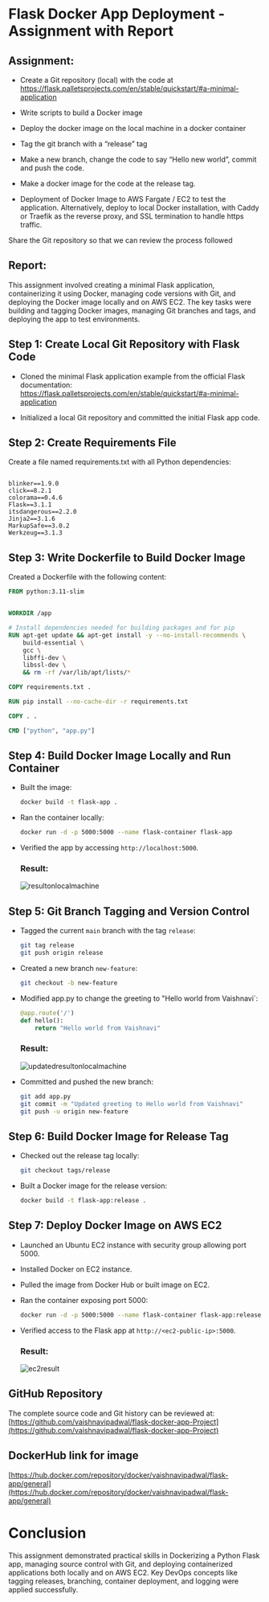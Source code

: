 # Flask Docker App Deployment - Assignment with Report

## Assignment: 
- Create a Git repository (local) with the code at
https://flask.palletsprojects.com/en/stable/quickstart/#a-minimal-application

- Write scripts to build a Docker image
- Deploy the docker image on the local machine in a docker container
- Tag the git branch with a “release” tag
- Make a new branch, change the code to say “Hello new world”, commit and push the code.
- Make a docker image for the code at the release tag.
- Deployment of Docker Image to AWS Fargate / EC2 to test the application. Alternatively, deploy to local Docker installation, with Caddy or Traefik as the reverse proxy, and SSL termination to handle https traffic.

Share the Git repository so that we can review the process followed

## Report:

This assignment involved creating a minimal Flask application, containerizing it using Docker, managing code versions with Git, and deploying the Docker image locally and on AWS EC2. The key tasks were building and tagging Docker images, managing Git branches and tags, and deploying the app to test environments.

## Step 1: Create Local Git Repository with Flask Code

- Cloned the minimal Flask application example from the official Flask documentation:  
  https://flask.palletsprojects.com/en/stable/quickstart/#a-minimal-application

- Initialized a local Git repository and committed the initial Flask app code.


## Step 2: Create Requirements File

Create a file named requirements.txt with all Python dependencies:

```

blinker==1.9.0
click==8.2.1
colorama==0.4.6
Flask==3.1.1
itsdangerous==2.2.0
Jinja2==3.1.6
MarkupSafe==3.0.2
Werkzeug==3.1.3
````

## Step 3: Write Dockerfile to Build Docker Image

Created a Dockerfile with the following content:

```dockerfile
FROM python:3.11-slim


WORKDIR /app

# Install dependencies needed for building packages and for pip
RUN apt-get update && apt-get install -y --no-install-recommends \
    build-essential \
    gcc \
    libffi-dev \
    libssl-dev \
    && rm -rf /var/lib/apt/lists/*

COPY requirements.txt .

RUN pip install --no-cache-dir -r requirements.txt

COPY . .

CMD ["python", "app.py"]
````

## Step 4: Build Docker Image Locally and Run Container

* Built the image:

  ```bash
  docker build -t flask-app .
  ```

* Ran the container locally:

  ```bash
  docker run -d -p 5000:5000 --name flask-container flask-app
  ```

* Verified the app by accessing `http://localhost:5000`.

  ### Result:
  ![resultonlocalmachine](resultonlocalmachine.png)

## Step 5: Git Branch Tagging and Version Control

* Tagged the current `main` branch with the tag `release`:

  ```bash
  git tag release
  git push origin release
  ```

* Created a new branch `new-feature`:

  ```bash
  git checkout -b new-feature
  ```

* Modified app.py to change the greeting to "Hello world from Vaishnavi`:

  ```python
  @app.route('/')
  def hello():
      return "Hello world from Vaishnavi"
  ```
  ### Result:
  ![updatedresultonlocalmachine](updatedresultonlocalmachine.png)
  
* Committed and pushed the new branch:

  ```bash
  git add app.py
  git commit -m "Updated greeting to Hello world from Vaishnavi"
  git push -u origin new-feature
  ```

## Step 6: Build Docker Image for Release Tag

* Checked out the release tag locally:

  ```bash
  git checkout tags/release
  ```

* Built a Docker image for the release version:

  ```bash
  docker build -t flask-app:release .
  ```


## Step 7: Deploy Docker Image on AWS EC2

* Launched an Ubuntu EC2 instance with security group allowing port 5000.

* Installed Docker on EC2 instance.

* Pulled the image from Docker Hub or built image on EC2.

* Ran the container exposing port 5000:

  ```bash
  docker run -d -p 5000:5000 --name flask-container flask-app:release
  ```

* Verified access to the Flask app at `http://<ec2-public-ip>:5000`.

  ### Result:
  ![ec2result](ec2result.png)
  

## GitHub Repository

The complete source code and Git history can be reviewed at:
[https://github.com/vaishnavipadwal/flask-docker-app-Project](https://github.com/vaishnavipadwal/flask-docker-app-Project)

## DockerHub link for image
[https://hub.docker.com/repository/docker/vaishnavipadwal/flask-app/general](https://hub.docker.com/repository/docker/vaishnavipadwal/flask-app/general)
# Conclusion

This assignment demonstrated practical skills in Dockerizing a Python Flask app, managing source control with Git, and deploying containerized applications both locally and on AWS EC2. Key DevOps concepts like tagging releases, branching, container deployment, and logging were applied successfully.
